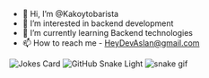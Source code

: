 - 👋 Hi, I’m @Kakoytobarista
- 👀 I’m interested in backend development
- 🌱 I’m currently learning Backend technologies
- 📫 How to reach me - HeyDevAslan@gmail.com

![Jokes Card](https://readme-jokes.vercel.app/api)
![GitHub Snake Light](github-snake.svg#gh-light-mode-only)
![snake gif](https://github.com/KakoytoBarista/KakoytoBarista/blob/output/github-contribution-grid-snake.gif)
